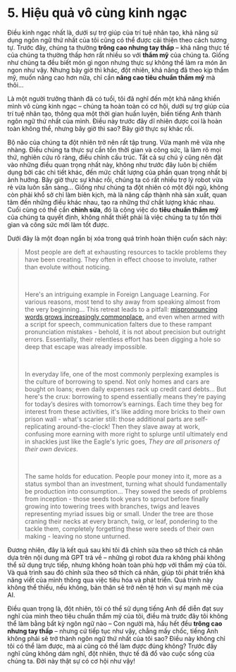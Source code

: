# 5. Hiệu quả vô cùng kinh ngạc

Điều kinh ngạc nhất là, dưới sự trợ giúp của trí tuệ nhân tạo, khả năng sử dụng ngôn ngữ thứ nhất của tôi cũng có thể được cải thiện theo cách tương tự. Trước đây, chúng ta thường **trông cao nhưng tay thấp** – khả năng thực tế của chúng ta thường thấp hơn rất nhiều so với **thẩm mỹ** của chúng ta. Giống như chúng ta đều biết món gì ngon nhưng thực sự không thể làm ra món ăn ngon như vậy. Nhưng bây giờ thì khác, đột nhiên, khả năng đã theo kịp thẩm mỹ, muốn nâng cao hơn nữa, chỉ cần **nâng cao tiêu chuẩn thẩm mỹ** mà thôi...

Là một người trưởng thành đã có tuổi, tôi đã nghĩ đến một khả năng khiến mình vô cùng kinh ngạc – chúng ta hoàn toàn có cơ hội, dưới sự trợ giúp của trí tuệ nhân tạo, thông qua một thời gian huấn luyện, biến tiếng Anh thành ngôn ngữ thứ nhất của mình. Điều này trước đây dĩ nhiên được coi là hoàn toàn không thể, nhưng bây giờ thì sao? Bây giờ thực sự khác rồi.

Bộ não của chúng ta đột nhiên trở nên rất tập trung. Vừa mạnh mẽ vừa nhẹ nhàng. Điều chúng ta thực sự cần tốn thời gian và công sức, là làm rõ mọi thứ, nghiên cứu rõ ràng, điều chỉnh cấu trúc. Tất cả sự chú ý cũng nên đặt vào những điều quan trọng nhất này, không như trước đây luôn bị chiếm dụng bởi các chi tiết khác, đến mức chất lượng của phần quan trọng nhất bị ảnh hưởng. Bây giờ thực sự khác rồi, chúng ta có rất nhiều trợ lý robot vừa rẻ vừa luôn sẵn sàng... Giống như chúng ta đột nhiên có một đội ngũ, không còn phải khổ sở chỉ làm biên kịch, mà là nâng cấp thành nhà sản xuất, quan tâm đến những điều khác nhau, tạo ra những thứ chất lượng khác nhau. Cuối cùng có thể cần **chỉnh sửa**, đó là công việc do **tiêu chuẩn thẩm mỹ** của chúng ta quyết định, không nhất thiết phải là việc chúng ta tự tốn thời gian và công sức mới làm tốt được.

Dưới đây là một đoạn ngắn bị xóa trong quá trình hoàn thiện cuốn sách này:

> Most people are deft at exhausting resources to tackle problems they have been creating. They often in effect choose to involute, rather than evolute without noticing.
>
> <br />
>
> Here's an intriguing example in Foreign Language Learning. For various reasons, most tend to shy away from speaking almost from the very beginning... This retreat leads to a pitfall: [mispronouncing words grows increasingly commonplace,](https://github.com/shimohq/chinese-programmer-wrong-pronunciation) and even when armed with a script for speech, communication falters due to these rampant pronunciation mistakes - behold, it is not about precision but outright errors. Essentially, their relentless effort has been digging a hole so deep that escape was already impossible.
>
> <br />
>
> In everyday life, one of the most commonly perplexing examples is the culture of borrowing to spend. Not only homes and cars are bought on loans; even daily expenses rack up credit card debts... But here's the crux: borrowing to spend essentially means they're paying for today’s desires with tomorrow’s earnings. Each time they beg for interest from these activities, it's like adding more bricks to their own prison wall - what's scarier still: those additional parts are self-replicating around-the-clock! Then they slave away at work, confusing more earning with more right to splurge until ultimately end in shackles just like the Eagle's lyric goes, _They are all prisoners of their own devices_.
>
> <br />
>
> The same holds for education. People pour money into it, more as a status symbol than an investment, turning what should fundamentally be production into consumption... They sowed the seeds of problems from inception - those seeds took years to sprout before finally growing into towering trees with branches, twigs and leaves representing myriad issues big or small. Under the tree are those craning their necks at every branch, twig, or leaf, pondering to the tackle them, completely forgetting these were seeds of their own making - leaving no stone unturned.

Đương nhiên, đây là kết quả sau khi tôi đã chỉnh sửa theo sở thích cá nhân dựa trên nội dung mà GPT trả về – những gì robot đưa ra không phải không thể sử dụng trực tiếp, nhưng không hoàn toàn phù hợp với thẩm mỹ của tôi. Và quá trình sau đó chỉnh sửa theo sở thích cá nhân, giúp tôi phát triển khả năng viết của mình thông qua việc tiêu hóa và phát triển. Quá trình này không thể thiếu, nếu không, bản thân sẽ trở nên tệ hơn vì sự mạnh mẽ của AI.

Điều quan trọng là, đột nhiên, tôi có thể sử dụng tiếng Anh để diễn đạt suy nghĩ của mình theo tiêu chuẩn thẩm mỹ của tôi, điều mà trước đây tôi không thể làm bằng bất kỳ ngôn ngữ nào – Con người mà, hầu hết đều **trông cao nhưng tay thấp** – nhưng cứ tiếp tục như vậy, chẳng mấy chốc, tiếng Anh không phải sẽ trở thành ngôn ngữ thứ nhất của tôi sao? Điều này không chỉ tôi có thể làm được, mà ai cũng có thể làm được đúng không? Trước đây nghĩ cũng không dám nghĩ, đột nhiên, thực tế đã đổ vào cuộc sống của chúng ta. Đời này thật sự có cơ hội như vậy!
